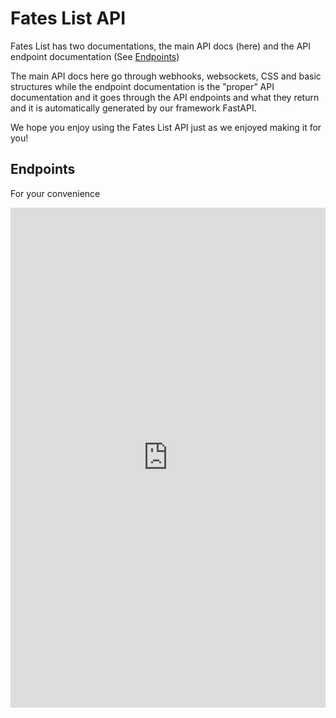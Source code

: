 # Fates List API

Fates List has two documentations, the main API docs \(here\) and the API endpoint documentation \(See [Endpoints](basics/endpoints.md)\)

The main API docs here go through webhooks, websockets, CSS and basic structures  while the endpoint documentation is the ”proper” API documentation and it goes through the API endpoints and what they return and it is automatically generated by our framework FastAPI.

We hope you enjoy using the Fates List API just as we enjoyed making it for you!


## Endpoints

For your convenience

<div style="background: white">
	<iframe src="https://fateslist.xyz/api/docs/redoc" style="width: 100%; height: 800px; border: none" frameBorder="0"></iframe>
</div>
